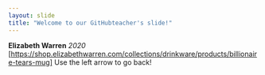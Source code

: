 ```yaml
---
layout: slide
title: "Welcome to our GitHubteacher's slide!"
---
```

**Elizabeth Warren** *2020* [https://shop.elizabethwarren.com/collections/drinkware/products/billionaire-tears-mug]
Use the left arrow to go back!